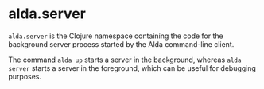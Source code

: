 # alda.server

`alda.server` is the Clojure namespace containing the code for the background server process started by the Alda command-line client.

The command `alda up` starts a server in the background, whereas `alda server` starts a server in the foreground, which can be useful for debugging purposes.

